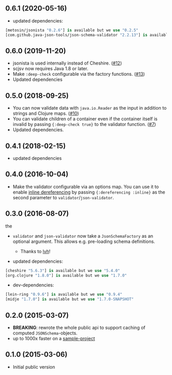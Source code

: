## 0.6.1 (2020-05-16)

- updated dependencies:

```clj
[metosin/jsonista "0.2.6"] is available but we use "0.2.5"
[com.github.java-json-tools/json-schema-validator "2.2.13"] is available but we use "2.2.11"
```

## 0.6.0 (2019-11-20)

- jsonista is used internally instead of Cheshire. ([#12](https://github.com/metosin/scjsv/issues/12))
- scjsv now requires Java 1.8 or later.
- Make `:deep-check` configurable via the factory functions. ([#13](https://github.com/metosin/scjsv/pull/13))
- Updated dependencies

## 0.5.0 (2018-09-25)

- You can now validate data with `java.io.Reader` as the input in addition to strings and Clojure maps. ([#10](https://github.com/metosin/scjsv/pull/10))
- You can validate children of a container even if the container itself is invalid by passing `{:deep-check true}` to the validator function. ([#7](https://github.com/metosin/scjsv/pull/7))
- Updated dependencies.

## 0.4.1 (2018-02-15)

- updated dependencies

## 0.4.0 (2016-10-04)

- Make the validator configurable via an options map. You can use it to enable [inline dereferencing][inline-deref] by passing `{:dereferencing :inline}` as the second parameter to `validator`/`json-validator`.

[inline-deref]: (http://json-schema.org/latest/json-schema-core.html#anchor30).

## 0.3.0 (2016-08-07)
the
- `validator` and `json-validator` now take a `JsonSchemaFactory` as an optional argument. This allows e.g. pre-loading schema definitions.
   - Thanks to [lvh](https://github.com/lvh)!

- updated dependencies:

```clojure
[cheshire "5.6.3"] is available but we use "5.4.0"
[org.clojure "1.8.0"] is available but we use "1.7.0"
```

- dev-dependencies:

```clojure
[lein-ring "0.9.6"] is available but we use "0.9.4"
[midje "1.7.0"] is available but we use "1.7.0-SNAPSHOT"
```

## 0.2.0 (2015-03-07)

- **BREAKING**: rewrote the whole public api to support caching of computed `JSONSchema`-objects.
- up to 1000x faster on a [sample-project](https://github.com/metosin/ring-swagger/blob/master/test/ring/swagger/validator.clj)

## 0.1.0 (2015-03-06)

- Initial public version

